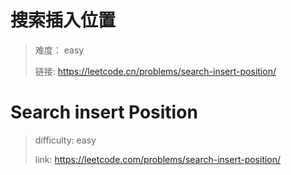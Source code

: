 # 搜索插入位置

> 难度： easy
>
> 链接: https://leetcode.cn/problems/search-insert-position/

# Search insert Position

> difficulty: easy
>
> link: https://leetcode.com/problems/search-insert-position/

